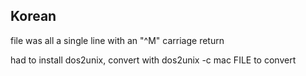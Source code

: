 ## Korean

file was all a single line with an "^M" carriage return

had to install dos2unix, convert with dos2unix -c mac FILE to convert
